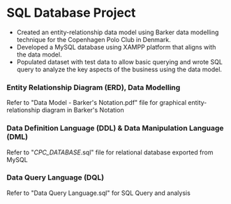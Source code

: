 # SQL Database Project
- Created an entity-relationship data model using Barker data modelling technique for the Copenhagen Polo Club in Denmark. <br />
- Developed a MySQL database using XAMPP platform that aligns with the data model.<br />
- Populated dataset with test data to allow basic querying and wrote SQL query to analyze the key aspects of the business using the data model. 
### Entity Relationship Diagram (ERD), Data Modelling
Refer to "Data Model - Barker's Notation.pdf" file for graphical entity-relationship diagram in Barker's Notation
### Data Definition Language (DDL) & Data Manipulation Language (DML) 
Refer to "_CPC_DATABASE_.sql" file for relational database exported from MySQL
### Data Query Language (DQL)
Refer to "Data Query Language.sql" for SQL Query and analysis 

